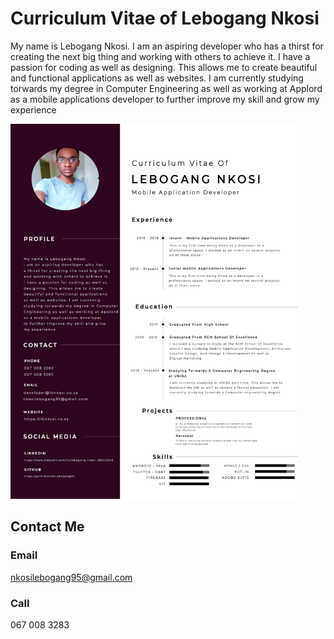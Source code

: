 # Curriculum Vitae of Lebogang Nkosi

My name is Lebogang Nkosi.
I am an aspiring developer who has
a thirst for creating the next big thing
and working with others to achieve it.
I have a passion for coding as well as
designing. This allows me to create
beautiful and functional applications
as well as websites. I am currently
studying torwards my degree in Computer
Engineering as well as working at Applord
as a mobile applications developer
to further improve my skill and grow
my experience

<p float="left">
  <img src="https://github.com/Lebogang95/Curriculum-Vitae/blob/master/cv.jpg" width="460" height="600" />
</p>

## Contact Me
### Email

nkosilebogang95@gmail.com

### Call

067 008 3283
